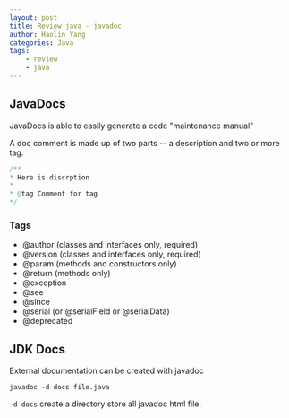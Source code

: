 ```yaml
---
layout: post
title: Review java - javadoc
author: Haolin Yang
categories: Java
tags: 
    - review
    - java
---
```


## JavaDocs
JavaDocs is able to easily generate a code "maintenance manual"

A doc comment is made up of two parts -- a description and two or more tag.

```java
/**
* Here is discrption
*
* @tag Comment for tag
*/
```

### Tags
* @author (classes and interfaces only, required) 
* @version (classes and interfaces only, required)
* @param (methods and constructors only) 
* @return (methods only)
* @exception
* @see
* @since
* @serial (or @serialField or @serialData) 
* @deprecated

## JDK Docs

External documentation can be created with javadoc

```
javadoc -d docs file.java
```

`-d docs` create a directory store all javadoc html file. 
